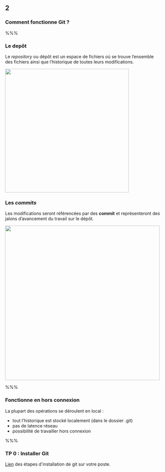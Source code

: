 <!-- .slide: data-background-image="images/logo-git.png" data-background-size="600px" class="chapter" -->

## 2

### Comment fonctionne Git ?

%%%

<!-- .slide: data-background-image="images/logo-git.png" data-background-size="600px" class="slide" -->

### Le depôt

Le _repository_ ou dépôt est un espace de fichiers où se trouve l’ensemble des fichiers ainsi que l’historique de toutes leurs modifications.

<div class="center">
    <img src="./images/dossier-git.png" style="width:400px;"/>
</div>

### Les _commits_

Les modifications seront référencées par des **commit** et représenteront des jalons d’avancement du travail sur le dépôt.

<div class="center">
    <img src="./images/commits.png" style="width:500px;"/>
</div>

%%%

<!-- .slide: class="slide" data-background-image="images/logo-git.png" data-background-size="600px" -->

### Fonctionne en hors connexion

La plupart des opérations se déroulent en local :

- tout l’historique est stocké localement (dans le dossier .git)
- pas de latence réseau
- possibilité de travailler hors connexion

%%%

<!-- .slide: class="slide" data-background-image="images/logo-git.png" data-background-size="600px" -->

### TP 0 : Installer Git

[Lien](https://git.stable.innovation.insee.eu/formation-git-sndi-lille/installation-git) des étapes d'installation de git sur votre poste.
